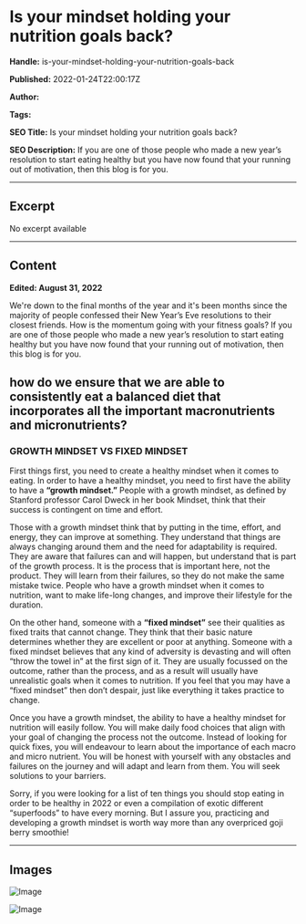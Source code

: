# Is your mindset holding your nutrition goals back?

**Handle:** is-your-mindset-holding-your-nutrition-goals-back

**Published:** 2022-01-24T22:00:17Z

**Author:**  

**Tags:** 

**SEO Title:** Is your mindset holding your nutrition goals back?

**SEO Description:** If you are one of those people who made a new year’s resolution to start eating healthy but you have now found that your running out of motivation, then this blog is for you.

---

## Excerpt

No excerpt available

---

## Content

**Edited: August 31, 2022**

We're down to the final months of the year and it's been months since the majority of people confessed their New Year’s Eve resolutions to their closest friends. How is the momentum going with your fitness goals? If you are one of those people who made a new year’s resolution to start eating healthy but you have now found that your running out of motivation, then this blog is for you.

## how do we ensure that we are able to consistently eat a balanced diet that incorporates all the important macronutrients and micronutrients?

### GROWTH MINDSET VS FIXED MINDSET

First things first, you need to create a healthy mindset when it comes to eating. In order to have a healthy mindset, you need to first have the ability to have a **“growth mindset.”** People with a growth mindset, as defined by Stanford professor Carol Dweck in her book Mindset, think that their success is contingent on time and effort.

Those with a growth mindset think that by putting in the time, effort, and energy, they can improve at something. They understand that things are always changing around them and the need for adaptability is required. They are aware that failures can and will happen, but understand that is part of the growth process. It is the process that is important here, not the product. They will learn from their failures, so they do not make the same mistake twice. People who have a growth mindset when it comes to nutrition, want to make life-long changes, and improve their lifestyle for the duration.

On the other hand, someone with a **“fixed mindset”** see their qualities as fixed traits that cannot change. They think that their basic nature determines whether they are excellent or poor at anything. Someone with a fixed mindset believes that any kind of adversity is devasting and will often “throw the towel in” at the first sign of it. They are usually focussed on the outcome, rather than the process, and as a result will usually have unrealistic goals when it comes to nutrition. If you feel that you may have a “fixed mindset” then don’t despair, just like everything it takes practice to change.

Once you have a growth mindset, the ability to have a healthy mindset for nutrition will easily follow. You will make daily food choices that align with your goal of changing the process not the outcome. Instead of looking for quick fixes, you will endeavour to learn about the importance of each macro and micro nutrient. You will be honest with yourself with any obstacles and failures on the journey and will adapt and learn from them. You will seek solutions to your barriers.

Sorry, if you were looking for a list of ten things you should stop eating in order to be healthy in 2022 or even a compilation of exotic different “superfoods” to have every morning. But I assure you, practicing and developing a growth mindset is worth way more than any overpriced goji berry smoothie!

---

## Images

![Image](undefined)

![Image](undefined)

